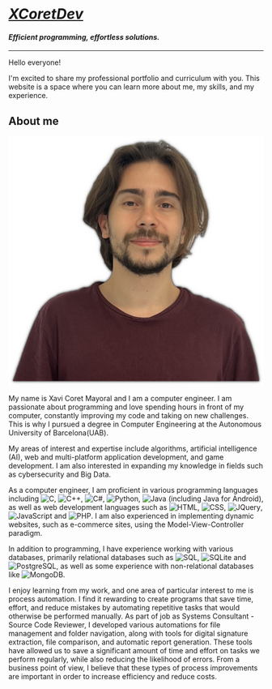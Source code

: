 # [*XCoretDev*](https://xcoret.github.io/portfolio/)
#### _Efficient programming, effortless solutions._
___

Hello everyone!

I'm excited to share my professional portfolio and curriculum with you. This website is a space where you can learn more about me, my skills, and my experience.


## About me

[![Xavi Coret Mayoral](img/profile.png "Xavi Coret Mayoral")](https://www.freepik.es/vector-gratis/medida-proteccion-distanciamiento-social_7534262.htm#page=4&query=social%20distancing&position=27&from_view=search&track=ais)

My name is Xavi Coret Mayoral and I am a computer engineer.
I am passionate about programming and love spending hours in front of my computer, constantly improving my code and taking on new challenges. This is why I pursued a degree in Computer Engineering at the Autonomous University of Barcelona(UAB).

My areas of interest and expertise include algorithms, artificial intelligence (AI), web and multi-platform application development, and game development. I am also interested in expanding my knowledge in fields such as cybersecurity and Big Data.

As a computer engineer, I am proficient in various programming languages including 
![C](https://img.shields.io/badge/C-blue?logo=C), 
![C++](https://img.shields.io/badge/C%2B%2B-blue?logo=C%2B%2B), 
![C#](https://img.shields.io/badge/C%23-blue?logo=C%20Sharp), 
![Python](https://img.shields.io/badge/Python-yellow?logo=Python), 
![Java](https://img.shields.io/badge/Java-red?logo=Java&logoColor=white&color=%23e01e23) (including Java for Android), as well as web development languages such as 
![HTML](https://img.shields.io/badge/HTML5-orange?logo=HTML5), 
![CSS](https://img.shields.io/badge/CSS3-blue?logo=CSS3), 
![JQuery](https://img.shields.io/badge/jQuery-blue?logo=jQuery), 
![JavaScript](https://img.shields.io/badge/JavaScript-black?logo=JavaScript) and ![PHP](https://img.shields.io/badge/PHP-purple?logo=PHP). I am also experienced in implementing dynamic websites, such as e-commerce sites, using the Model-View-Controller paradigm.

In addition to programming, I have experience working with various databases, primarily relational databases such as ![SQL](https://img.shields.io/badge/SQL-white?logo=MySQL), ![SQLite](https://img.shields.io/badge/SQLite-blue?logo=SQLite) and ![PostgreSQL](https://img.shields.io/badge/PostgreSQL-blue?logo=PostgreSQL), as well as some experience with non-relational databases like ![MongoDB](https://img.shields.io/badge/MongoDB-green?logo=MongoDB).

I enjoy learning from my work, and one area of particular interest to me is process automation.
I find it rewarding to create programs that save time, effort, and reduce mistakes by automating repetitive tasks that would otherwise be performed manually. As part of job as Systems Consultant - Source Code Reviewer, I developed various automations for file management and folder navigation, along with tools for digital signature extraction, file comparison, and automatic report generation.
These tools have allowed us to save a significant amount of time and effort on tasks we perform regularly, while also reducing the likelihood of errors. From a business point of view, I believe that these types of process improvements are important in order to increase efficiency and reduce costs.